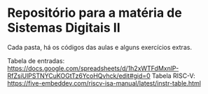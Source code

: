 # Repositório para a matéria de Sistemas Digitais II

Cada pasta, há os códigos das aulas e alguns exercícios extras. 

Tabela de entradas: https://docs.google.com/spreadsheets/d/1h2xWTFdMxnlP-RfZsiUlPSTNYCuKOGtTz6YcoHQvhck/edit#gid=0
Tabela RISC-V: https://five-embeddev.com/riscv-isa-manual/latest/instr-table.html
